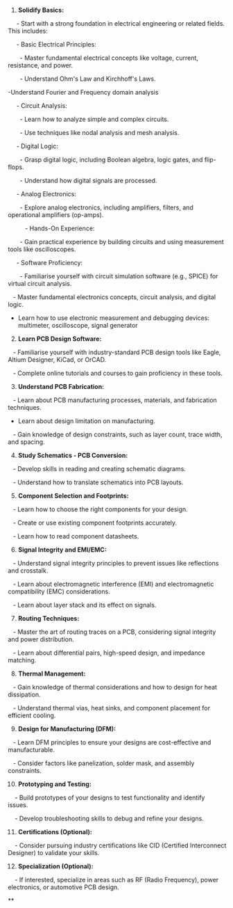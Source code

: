 

1. **Solidify Basics:**

     - Start with a strong foundation in electrical engineering or related fields. This includes:

     - Basic Electrical Principles:

       - Master fundamental electrical concepts like voltage, current, resistance, and power.

       - Understand Ohm's Law and Kirchhoff's Laws.

-Understand Fourier and Frequency domain analysis

     - Circuit Analysis:

       - Learn how to analyze simple and complex circuits.

       - Use techniques like nodal analysis and mesh analysis.

     - Digital Logic:

       - Grasp digital logic, including Boolean algebra, logic gates, and flip-flops.

       - Understand how digital signals are processed.

     - Analog Electronics:

       - Explore analog electronics, including amplifiers, filters, and operational amplifiers (op-amps).

          - Hands-On Experience:

       - Gain practical experience by building circuits and using measurement tools like oscilloscopes.

     - Software Proficiency:

       - Familiarise yourself with circuit simulation software (e.g., SPICE) for virtual circuit analysis.

   - Master fundamental electronics concepts, circuit analysis, and digital logic.

- Learn how to use electronic measurement and debugging devices: multimeter, oscilloscope, signal generator

  
  
  

2. **Learn PCB Design Software:**

   - Familiarise yourself with industry-standard PCB design tools like Eagle, Altium Designer, KiCad, or OrCAD.

   - Complete online tutorials and courses to gain proficiency in these tools.

  

3. **Understand PCB Fabrication:**

   - Learn about PCB manufacturing processes, materials, and fabrication techniques.

- Learn about design limitation on manufacturing.

   - Gain knowledge of design constraints, such as layer count, trace width, and spacing.

  

4. **Study Schematics - PCB Conversion:**

   - Develop skills in reading and creating schematic diagrams.

   - Understand how to translate schematics into PCB layouts.

  

5. **Component Selection and Footprints:**

   - Learn how to choose the right components for your design.

   - Create or use existing component footprints accurately.

   - Learn how to read component datasheets.

  

6. **Signal Integrity and EMI/EMC:**

   - Understand signal integrity principles to prevent issues like reflections and crosstalk.

   - Learn about electromagnetic interference (EMI) and electromagnetic compatibility (EMC) considerations.

   - Learn about layer stack and its effect on signals.

  

7. **Routing Techniques:**

   - Master the art of routing traces on a PCB, considering signal integrity and power distribution.

   - Learn about differential pairs, high-speed design, and impedance matching.

  

8. **Thermal Management:**

   - Gain knowledge of thermal considerations and how to design for heat dissipation.

   - Understand thermal vias, heat sinks, and component placement for efficient cooling.

  

9. **Design for Manufacturing (DFM):**

   - Learn DFM principles to ensure your designs are cost-effective and manufacturable.

   - Consider factors like panelization, solder mask, and assembly constraints.

  

10. **Prototyping and Testing:**

    - Build prototypes of your designs to test functionality and identify issues.

    - Develop troubleshooting skills to debug and refine your designs.

  

11. **Certifications (Optional):**

    - Consider pursuing industry certifications like CID (Certified Interconnect Designer) to validate your skills.

  

12. **Specialization (Optional):**

    - If interested, specialize in areas such as RF (Radio Frequency), power electronics, or automotive PCB design.

**